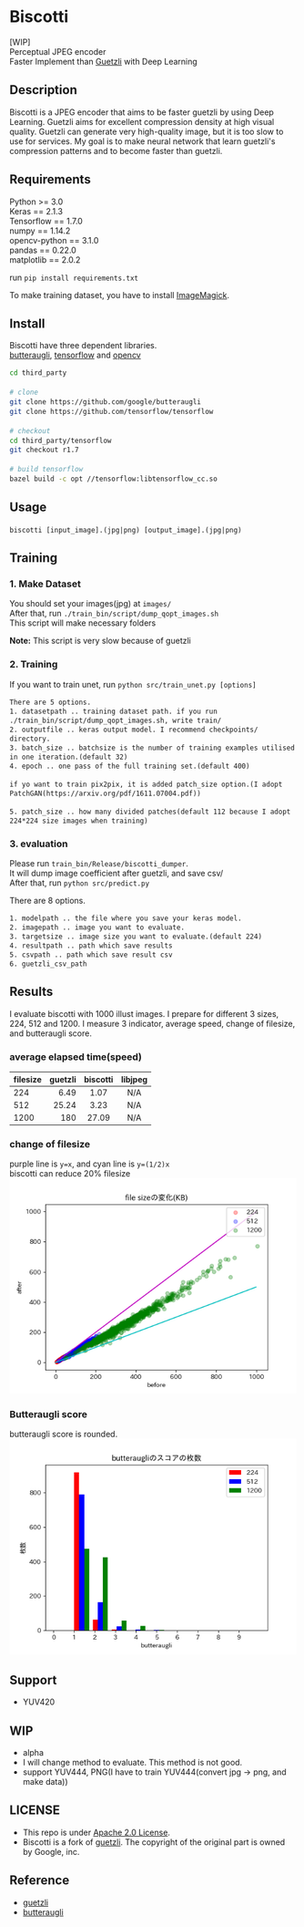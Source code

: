 # Biscotti
[WIP]  
Perceptual JPEG encoder  
Faster Implement than [Guetzli](https://github.com/google/guetzli) with Deep Learning

## Description
Biscotti is a JPEG encoder that aims to be faster guetzli by using Deep Learning. Guetzli aims for excellent compression density at high visual quality. Guetzli can generate very high-quality image, but it is too slow to use for services. My goal is to make neural network that learn guetzli's compression patterns and to become faster than guetzli.

## Requirements
Python >= 3.0  
Keras == 2.1.3  
Tensorflow == 1.7.0  
numpy == 1.14.2  
opencv-python == 3.1.0  
pandas == 0.22.0  
matplotlib == 2.0.2  

run `pip install requirements.txt`

To make training dataset, you have to install [ImageMagick](https://www.imagemagick.org/script/index.php).

## Install
Biscotti have three dependent libraries.  
[butteraugli](https://github.com/google/butteraugli), [tensorflow](https://github.com/tensorflow/tensorflow) and [opencv](https://opencv.org/)
```sh
cd third_party

# clone
git clone https://github.com/google/butteraugli
git clone https://github.com/tensorflow/tensorflow

# checkout
cd third_party/tensorflow
git checkout r1.7

# build tensorflow
bazel build -c opt //tensorflow:libtensorflow_cc.so
```

## Usage
`biscotti [input_image].(jpg|png) [output_image].(jpg|png)`

## Training
### 1. Make Dataset
You should set your images(jpg) at `images/`  
After that, run `./train_bin/script/dump_qopt_images.sh`  
This script will make necessary folders  

**Note:** This script is very slow because of guetzli

### 2. Training
If you want to train unet, run `python src/train_unet.py [options]`
```
There are 5 options.
1. datasetpath .. training dataset path. if you run ./train_bin/script/dump_qopt_images.sh, write train/
2. outputfile .. keras output model. I recommend checkpoints/ directory.
3. batch_size .. batchsize is the number of training examples utilised in one iteration.(default 32)
4. epoch .. one pass of the full training set.(default 400)

if yo want to train pix2pix, it is added patch_size option.(I adopt PatchGAN(https://arxiv.org/pdf/1611.07004.pdf))

5. patch_size .. how many divided patches(default 112 because I adopt 224*224 size images when training)
```

### 3. evaluation
Please run `train_bin/Release/biscotti_dumper`.  
It will dump image coefficient after guetzli, and save csv/  
After that, run `python src/predict.py`

There are 8 options.
```
1. modelpath .. the file where you save your keras model.
2. imagepath .. image you want to evaluate.
3. targetsize .. image size you want to evaluate.(default 224) 
4. resultpath .. path which save results
5. csvpath .. path which save result csv
6. guetzli_csv_path
```

## Results
I evaluate biscotti with 1000 illust images. I prepare for different 3 sizes, 224, 512 and 1200.
I measure 3 indicator, average speed, change of filesize, and butteraugli score.

### average elapsed time(speed)
| filesize | guetzli | biscotti | libjpeg |
|:-----------|------------:|:------------:|:------------:|
| 224 | 6.49 | 1.07 | N/A |
| 512 | 25.24 | 3.23 | N/A |
| 1200 | 180 | 27.09 | N/A |


### change of filesize
purple line is `y=x`, and cyan line is `y=(1/2)x`  
biscotti can reduce 20% filesize  
![filesize.png](results/change_file_size.png)

### Butteraugli score
butteraugli score is rounded.  
![butteraugli.png](results/biscotti_histogram.png)

## Support
- YUV420

## WIP
- alpha
- I will change method to evaluate. This method is not good.
- support YUV444, PNG(I have to train YUV444(convert jpg -> png, and make data))

## LICENSE
- This repo is under [Apache 2.0 License](https://www.apache.org/licenses/LICENSE-2.0).
- Biscotti is a fork of [guetzli](https://github.com/google/guetzli). The copyright of the original part is owned by Google, inc.

## Reference
- [guetzli](https://github.com/google/guetzli)
- [butteraugli](https://github.com/google/butteraugli)
